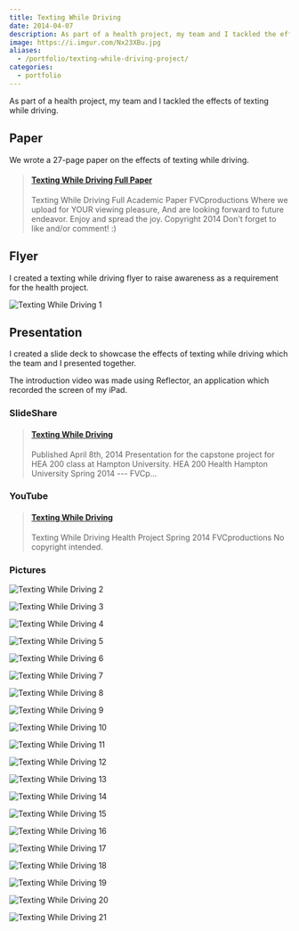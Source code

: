 ```yaml
---
title: Texting While Driving
date: 2014-04-07
description: As part of a health project, my team and I tackled the effects of texting while driving.
image: https://i.imgur.com/Nx23XBu.jpg
aliases:
  - /portfolio/texting-while-driving-project/
categories:
  - portfolio
---
```


As part of a health project, my team and I tackled the effects of texting while driving.

## Paper

We wrote a 27-page paper on the effects of texting while driving.

<blockquote class="embedly-card" data-card-controls="0"><h4><a href="https://www.scribd.com/document/227095609/Texting-While-Driving-Full-Paper">Texting While Driving Full Paper</a></h4><p>Texting While Driving Full Academic Paper FVCproductions Where we upload for YOUR viewing pleasure, And are looking forward to future endeavor. Enjoy and spread the joy. Copyright 2014 Don't forget to like and/or comment! :)</p></blockquote>

## Flyer

I created a texting while driving flyer to raise awareness as a requirement for the health project.

![Texting While Driving 1](https://i.imgur.com/CRLoX3F.jpg)

## Presentation

I created a slide deck to showcase the effects of texting while driving which the team and I presented together.

The introduction video was made using Reflector, an application which recorded the screen of my iPad.

### SlideShare

<blockquote class="embedly-card" data-card-controls="0"><h4><a href="https://www.slideshare.net/FVCproductions/texting-while-driving-82133379">Texting While Driving</a></h4><p>Published April 8th, 2014 Presentation for the capstone project for HEA 200 class at Hampton University. HEA 200 Health Hampton University Spring 2014 --- FVCp...</p></blockquote>

### YouTube

<blockquote class="embedly-card" data-card-controls="0"><h4><a href="https://www.youtube.com/watch?v=CcT0GtqPZuw">Texting While Driving</a></h4><p>Texting While Driving Health Project Spring 2014 FVCproductions No copyright intended.</p></blockquote>
<script async src="//cdn.embedly.com/widgets/platform.js" charset="UTF-8"></script>

### Pictures

![Texting While Driving 2](https://i.imgur.com/iIw4C2K.png)

![Texting While Driving 3](https://i.imgur.com/Ag47b4X.png)

![Texting While Driving 4](https://i.imgur.com/JtW0kjQ.png)

![Texting While Driving 5](https://i.imgur.com/CvreGhU.jpg)

![Texting While Driving 6](https://i.imgur.com/Nx23XBu.jpg)

![Texting While Driving 7](https://i.imgur.com/eRFMl8V.jpg)

![Texting While Driving 8](https://i.imgur.com/RucevJM.jpg)

![Texting While Driving 9](https://i.imgur.com/X1IyRE1.jpg)

![Texting While Driving 10](https://i.imgur.com/vyHzHp7.jpg)

![Texting While Driving 11](https://i.imgur.com/K4VA83f.jpg)

![Texting While Driving 12](https://i.imgur.com/dHAbRjn.jpg)

![Texting While Driving 13](https://i.imgur.com/phRCZyS.jpg)

![Texting While Driving 14](https://i.imgur.com/NDNycGe.jpg)

![Texting While Driving 15](https://i.imgur.com/iVP6gH2.jpg)

![Texting While Driving 16](https://i.imgur.com/ImKB48J.jpg)

![Texting While Driving 17](https://i.imgur.com/Y4X8VgR.jpg)

![Texting While Driving 18](https://i.imgur.com/8fKFbVI.jpg)

![Texting While Driving 19](https://i.imgur.com/Od5BUP1.jpg)

![Texting While Driving 20](https://i.imgur.com/PljC03C.jpg)

![Texting While Driving 21](https://i.imgur.com/0LmZw6n.jpg)
